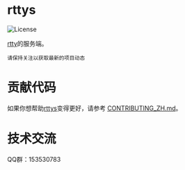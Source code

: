 # rttys

![](https://img.shields.io/badge/license-GPLV3-brightgreen.svg?style=plastic "License")

[rtty](https://github.com/zhaojh329/rtty)的服务端。

`请保持关注以获取最新的项目动态`

# 贡献代码
如果你想帮助[rttys](https://github.com/zhaojh329/rttys)变得更好，请参考
[CONTRIBUTING_ZH.md](https://github.com/zhaojh329/rttys/blob/master/CONTRIBUTING_ZH.md)。

# 技术交流
QQ群：153530783